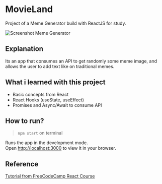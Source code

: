 # MovieLand

Project of a Meme Generator build with ReactJS for study.

![Screenshot Meme Generator](https://user-images.githubusercontent.com/23657514/158812086-f78b4f0e-e6ed-473f-a1c9-c35afa5490a9.gif)

## Explanation
Its an app that consumes an API to get randomly some meme image, and allows the user to add text like on traditional memes.

## What i learned with this project
- Basic concepts from React
- React Hooks (useState, useEffect)
- Promises and Async/Await to consume API


## How to run? 
> `npm start` on terminal

Runs the app in the development mode.\
Open [http://localhost:3000](http://localhost:3000) to view it in your browser.

## Reference
[Tutorial from FreeCodeCamp React Course](https://scrimba.com/learn/learnreact)
